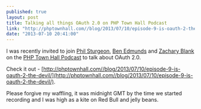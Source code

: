 ```yaml
---
published: true
layout: post
title: Talking all things OAuth 2.0 on PHP Town Hall Podcast
link: "http://phptownhall.com//blog/2013/07/10/episode-9-is-oauth-2-the-devil/"
date: "2013-07-10 20:41:00"
---
```


I was recently invited to join [Phil Sturgeon](http://philsturgeon.co.uk), [Ben Edmunds](http://benedmunds.com/) and [Zachary Blank](https://twitter.com/zachianblank) on the [PHP Town Hall Podcast](http://phptownhall.com) to talk about OAuth 2.0.

Check it out - [http://phptownhall.com//blog/2013/07/10/episode-9-is-oauth-2-the-devil/](http://phptownhall.com//blog/2013/07/10/episode-9-is-oauth-2-the-devil/).

Please forgive my waffling, it was midnight GMT by the time we started recording and I was high as a kite on Red Bull and jelly beans.

